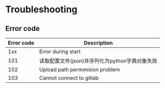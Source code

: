 # Troubleshooting

## Error code
| Error code | Description |
| --- | --- |
| 1xx | Error during start |
| 101 | 读取配置文件(json)并序列化为python字典对象失败 |
| 102 | Upload path permmision problem |
| 103 | Cannot connect to gitlab |

